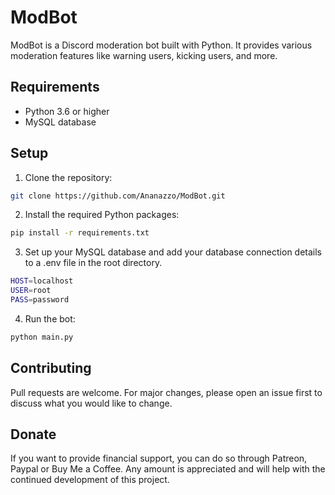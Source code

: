 # ModBot

ModBot is a Discord moderation bot built with Python. It provides various moderation features like warning users, kicking users, and more.

## Requirements

- Python 3.6 or higher
- MySQL database

## Setup

1. Clone the repository:

```sh
git clone https://github.com/Ananazzo/ModBot.git
```

2. Install the required Python packages:

```sh
pip install -r requirements.txt
```

3. Set up your MySQL database and add your database connection details to a .env file in the root directory.

```sh
HOST=localhost
USER=root
PASS=password
```

4. Run the bot:

```sh
python main.py
```

## Contributing

Pull requests are welcome. For major changes, please open an issue first to discuss what you would like to change.

## Donate

If you want to provide financial support, you can do so through Patreon, Paypal or Buy Me a Coffee. Any amount is appreciated and will help with the continued development of this project.
